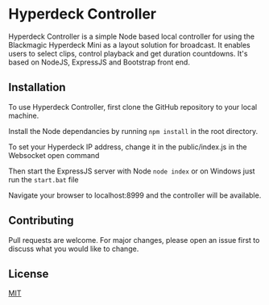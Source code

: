 # Hyperdeck Controller

Hyperdeck Controller is a simple Node based local controller for using the Blackmagic Hyperdeck Mini as a layout solution for broadcast. It enables users to select clips, control playback and get duration countdowns. It's based on NodeJS, ExpressJS and Bootstrap front end.

## Installation

To use Hyperdeck Controller, first clone the GitHub repository to your local machine.

Install the Node dependancies by running ```npm install``` in the root directory.

To set your Hyperdeck IP address, change it in the public/index.js in the Websocket open command

Then start the ExpressJS server with Node ```node index``` or on Windows just run the ```start.bat``` file

Navigate your browser to localhost:8999 and the controller will be available.



## Contributing

Pull requests are welcome. For major changes, please open an issue first
to discuss what you would like to change.

## License

[MIT](https://choosealicense.com/licenses/mit/)
